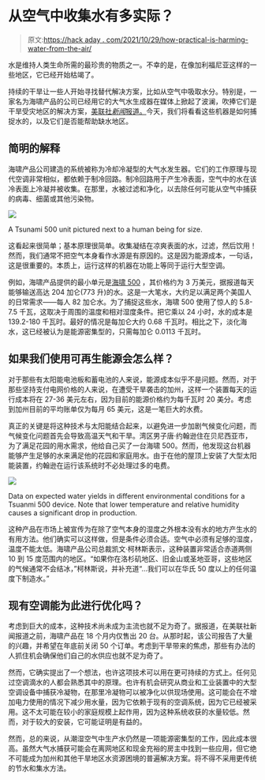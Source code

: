 # 从空气中收集水有多实际？

> 原文:[https://hack aday . com/2021/10/29/how-practical-is-harming-water-from-the-air/](https://hackaday.com/2021/10/29/how-practical-is-harvesting-water-from-the-air/)

水是维持人类生命所需的最珍贵的物质之一。不幸的是，在像加利福尼亚这样的一些地区，它已经开始枯竭了。

持续的干旱让一些人开始寻找替代解决方案，比如从空气中吸取水分。特别是，一家名为海啸产品的公司已经用它的大气水生成器在媒体上掀起了波澜，吹捧它们是干旱受灾地区的解决方案，[美联社*新闻*报道。](https://apnews.com/article/science-technology-lifestyle-business-california-bf3a376a4a23ab4ac88dfdb834613114)今天，我们将看看这些机器是如何捕捉水的，以及它们是否能帮助缺水地区。

## 简明的解释

海啸产品公司建造的系统被称为冷却冷凝型的大气水发生器。它们的工作原理与现代空调非常相似，都依赖于制冷回路。制冷回路用于产生冷表面，空气中的水在该冷表面上冷凝并被收集。在那里，水被过滤和净化，以去除任何可能从空气中捕获的病毒、细菌或其他污染物。

![](../Images/14fb01409c85703fb6df33a90c0f1db2.png)

A Tsunami 500 unit pictured next to a human being for size.

这看起来很简单；基本原理很简单。收集凝结在凉爽表面的水，过滤，然后饮用！然而，我们通常不把空气本身看作水源是有原因的。这是因为能源成本，一句话，这是很重要的。本质上，运行这样的机器在功能上等同于运行大型空调。

例如，海啸产品提供的最小单元是[海啸 500](https://www.tsunamiproducts.com/products/tsunami-500) ，其价格约为 3 万美元，据报道每天能够输送高达 204 加仑(773 升)的水。这是一大笔水，大约足以满足两个美国人的日常需求——每人 82 加仑水。为了捕捉这些水，海啸 500 使用了惊人的 5.8-7.5 千瓦，这取决于周围的温度和相对湿度条件。把它乘以 24 小时，水的成本是 139.2-180 千瓦时。最好的情况是每加仑大约 0.68 千瓦时。相比之下，淡化海水，这已经被认为是能源密集型的，只需每加仑 0.0113 千瓦时。

## 如果我们使用可再生能源会怎么样？

对于那些有太阳能电池板和蓄电池的人来说，能源成本似乎不是问题。然而，对于那些坚持支付电网价格的人来说，在遭受干旱袭击的加州，这样一个装置每天的运行成本将在 27-36 美元左右，因为目前的能源价格约为每千瓦时 20 美分。考虑到加州目前的平均账单仅为每月 65 美元，这是一笔巨大的水费。

真正的关键是将这种技术与太阳能结合起来，以避免进一步加剧气候变化问题，而气候变化问题首先会导致高温天气和干旱。湾区男子唐·约翰逊住在贝尼西亚市，为了满足花园的用水需求，他给自己买了一台海啸 500。然而，他发现这台机器能够产生足够的水来满足他的花园和家庭用水。由于在他的屋顶上安装了大型太阳能装置，约翰逊在运行该系统时不必处理过多的电费。

![](../Images/adfc4e63b9eff4e2e39813e20b64f6e6.png)

Data on expected water yields in different environmental conditions for a Tsuanmi 500 device. Note that lower temperature and relative humidity causes a significant drop in production.

这种产品在市场上被宣传为在除了空气本身的湿度之外根本没有水的地方产生水的有用方法。他们确实可以这样做，但是条件必须合适。空气中必须有足够的湿度，温度不能太低。海啸产品公司总裁凯文·柯林斯表示，这种装置非常适合赤道两侧 10 到 15 度范围内的地区。“如果你在洛杉矶地区、旧金山或圣地亚哥，这些地区的气候通常不会结冰，”柯林斯说，并补充道“…我们可以在华氏 50 度以上的任何温度下制造水。”

## 现有空调能为此进行优化吗？

考虑到巨大的成本，这种技术尚未成为主流也就不足为奇了。据报道，在美联社新闻报道之前，海啸产品在 18 个月内仅售出 20 台。从那时起，该公司报告了大量的兴趣，并希望在年底前关闭 50 个订单。考虑到干旱带来的焦虑，那些有办法的人抓住机会确保他们自己的水供应也就不足为奇了。

然而，它确实提出了一个想法，也许这项技术可以用在更可持续的方式上。任何见过空调滴水的人都会熟悉其中的原理。也许有机会研究从商业和工业装置中的大型空调设备中捕获冷凝物，在那里冷凝物可以被净化以供现场使用。这可能会在不增加电力使用的情况下减少用水量，因为它依赖于现有的空调系统，因为它已经被采用。这不太可能在较小的家庭规模上起作用，因为这种系统收获的水量较低。然而，对于较大的安装，它可能证明是有益的。

然而，总的来说，从潮湿空气中生产水仍然是一项能源密集型的工作，因此成本很高。虽然大气水捕获可能会在离网地区和现金充裕的房主中找到一些应用，但它绝不可能成为加州和其他干旱地区水资源困境的普遍解决方案。将不得不采用更传统的节水和集水方法。